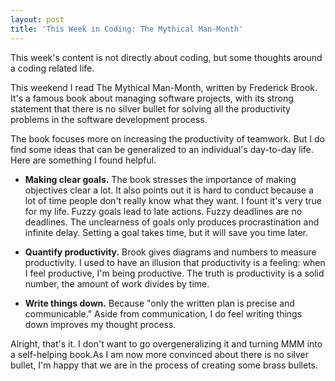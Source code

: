 ```yaml
---
layout: post
title: 'This Week in Coding: The Mythical Man-Month' 
---
```


This week's content is not directly about coding, but some thoughts around a coding related life. 

This weekend I read The Mythical Man-Month, written by Frederick Brook. It's a famous book about managing software projects, with its strong statement that there is no silver bullet for solving all the productivity problems in the software development process.

The book focuses more on increasing the productivity of teamwork. But I do find some ideas that can be generalized to an individual's day-to-day life. Here are something I found helpful. 

- **Making clear goals.** The book stresses the importance of making objectives clear a lot. It also points out it is hard to conduct because a lot of time people don't really know what they want. I fount it's very true for my life. Fuzzy goals lead to late actions. Fuzzy deadlines are no deadlines. The unclearness of goals only produces procrastination and infinite delay. Setting a goal takes time, but it will save you time later. 

- **Quantify productivity.** Brook gives diagrams and numbers to measure productivity. I used to have an illusion that productivity is a feeling: when I feel productive, I'm being productive. The truth is productivity is a solid number, the amount of work divides by time. 

- **Write things down.**  Because "only the written plan is precise and communicable." Aside from communication, I do feel writing things down improves my thought process. 

Alright, that's it. I don't want to go overgeneralizing it and turning  MMM into a self-helping book.As I am now more convinced about there is no silver bullet, I'm happy that we are in the process of creating some brass bullets. 